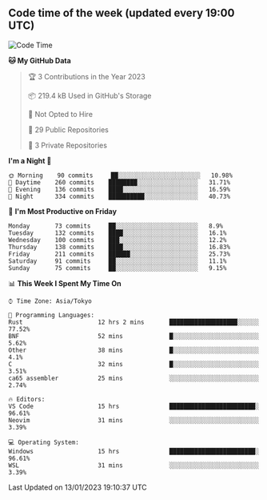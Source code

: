 ## Code time of the week (updated every 19:00 UTC)

<!--START_SECTION:waka-->
![Code Time](http://img.shields.io/badge/Code%20Time-1%2C482%20hrs%2045%20mins-blue)

**🐱 My GitHub Data** 

> 🏆 3 Contributions in the Year 2023
 > 
> 📦 219.4 kB Used in GitHub's Storage 
 > 
> 🚫 Not Opted to Hire
 > 
> 📜 29 Public Repositories 
 > 
> 🔑 3 Private Repositories  
 > 
**I'm a Night 🦉** 

```text
🌞 Morning    90 commits     ██░░░░░░░░░░░░░░░░░░░░░░░   10.98% 
🌆 Daytime    260 commits    ████████░░░░░░░░░░░░░░░░░   31.71% 
🌃 Evening    136 commits    ████░░░░░░░░░░░░░░░░░░░░░   16.59% 
🌙 Night      334 commits    ██████████░░░░░░░░░░░░░░░   40.73%

```
📅 **I'm Most Productive on Friday** 

```text
Monday       73 commits     ██░░░░░░░░░░░░░░░░░░░░░░░   8.9% 
Tuesday      132 commits    ████░░░░░░░░░░░░░░░░░░░░░   16.1% 
Wednesday    100 commits    ███░░░░░░░░░░░░░░░░░░░░░░   12.2% 
Thursday     138 commits    ████░░░░░░░░░░░░░░░░░░░░░   16.83% 
Friday       211 commits    ██████░░░░░░░░░░░░░░░░░░░   25.73% 
Saturday     91 commits     ██░░░░░░░░░░░░░░░░░░░░░░░   11.1% 
Sunday       75 commits     ██░░░░░░░░░░░░░░░░░░░░░░░   9.15%

```


📊 **This Week I Spent My Time On** 

```text
⌚︎ Time Zone: Asia/Tokyo

💬 Programming Languages: 
Rust                     12 hrs 2 mins       ███████████████████░░░░░░   77.52% 
BNF                      52 mins             █░░░░░░░░░░░░░░░░░░░░░░░░   5.62% 
Other                    38 mins             █░░░░░░░░░░░░░░░░░░░░░░░░   4.1% 
C                        32 mins             █░░░░░░░░░░░░░░░░░░░░░░░░   3.51% 
ca65 assembler           25 mins             ░░░░░░░░░░░░░░░░░░░░░░░░░   2.74%

🔥 Editors: 
VS Code                  15 hrs              ████████████████████████░   96.61% 
Neovim                   31 mins             ░░░░░░░░░░░░░░░░░░░░░░░░░   3.39%

💻 Operating System: 
Windows                  15 hrs              ████████████████████████░   96.61% 
WSL                      31 mins             ░░░░░░░░░░░░░░░░░░░░░░░░░   3.39%

```


 Last Updated on 13/01/2023 19:10:37 UTC
<!--END_SECTION:waka-->